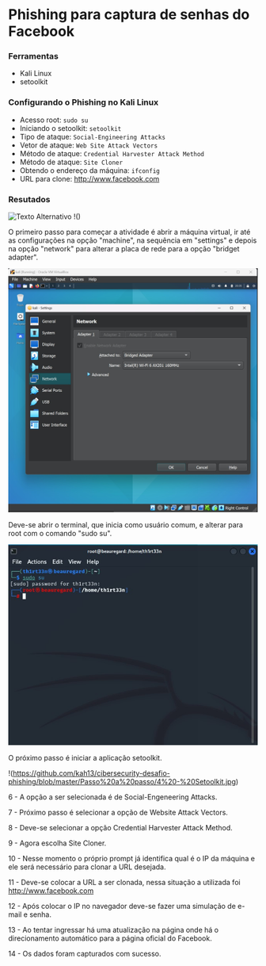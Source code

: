 # Phishing para captura de senhas do Facebook

### Ferramentas

- Kali Linux
- setoolkit

### Configurando o Phishing no Kali Linux

- Acesso root: ``` sudo su ```
- Iniciando o setoolkit: ``` setoolkit ```
- Tipo de ataque: ``` Social-Engineering Attacks ```
- Vetor de ataque: ``` Web Site Attack Vectors ```
- Método de ataque: ```Credential Harvester Attack Method ```
- Método de ataque: ``` Site Cloner ```
- Obtendo o endereço da máquina: ``` ifconfig ```
- URL para clone: http://www.facebook.com

### Resutados

![Texto Alternativo]()
!()

O primeiro passo para começar a atividade é abrir a máquina virtual, ir até as configurações na opção "machine", na sequência em "settings" e depois na opção "network" para alterar a placa de rede para a opção "bridget adapter".

![Texto Alternativo](https://github.com/kah13/cibersecurity-desafio-phishing/blob/master/Passo%20a%20passo/1%20-%20Network%20Adapter.jpg)

Deve-se abrir o terminal, que inicia como usuário comum, e alterar para root com o comando "sudo su".

![Passo 3](https://github.com/kah13/cibersecurity-desafio-phishing/blob/master/Passo%20a%20passo/3%20-%20Root.jpg)

O próximo passo é iniciar a aplicação setoolkit.

!(https://github.com/kah13/cibersecurity-desafio-phishing/blob/master/Passo%20a%20passo/4%20-%20Setoolkit.jpg)

6 - A opção a ser selecionada é de Social-Engeneering Attacks.


7 - Próximo passo é selecionar a opção de Website Attack Vectors.


8 - Deve-se selecionar a opção Credential Harvester Attack Method.


9 - Agora escolha Site Cloner.


10 - Nesse momento o próprio prompt já identifica qual é o IP da máquina e ele será necessário para clonar a URL desejada.


11 - Deve-se colocar a URL a ser clonada, nessa situação a utilizada foi http://www.facebook.com


12 - Após colocar o IP no navegador deve-se fazer uma simulação de e-mail e senha.


13 - Ao tentar ingressar há uma atualização na página onde há o direcionamento automático para a página oficial do Facebook.


14 - Os dados foram capturados com sucesso.


